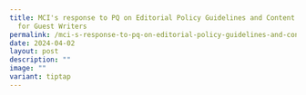```yaml
---
title: MCI's response to PQ on Editorial Policy Guidelines and Content Reviews
  for Guest Writers
permalink: /mci-s-response-to-pq-on-editorial-policy-guidelines-and-content-reviews-for-guest-writers/
date: 2024-04-02
layout: post
description: ""
image: ""
variant: tiptap
---
```

